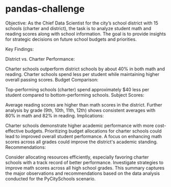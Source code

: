 # pandas-challenge

Objective:
As the Chief Data Scientist for the city’s school district with 15 schools (charter and district), the task is to analyze student math and reading scores along with school information. The goal is to provide insights for strategic decisions on future school budgets and priorities.

Key Findings:

District vs. Charter Performance:

Charter schools outperform district schools by about 40% in both math and reading.
Charter schools spend less per student while maintaining higher overall passing scores.
Budget Comparison:

Top-performing schools (charter) spend approximately $40 less per student compared to bottom-performing schools.
Subject Scores:

Average reading scores are higher than math scores in the district.
Further analysis by grade (9th, 10th, 11th, 12th) shows consistent averages with 80% in math and 82% in reading.
Implications:

Charter schools demonstrate higher academic performance with more cost-effective budgets.
Prioritizing budget allocations for charter schools could lead to improved overall student performance.
A focus on enhancing math scores across all grades could improve the district's academic standing.
Recommendations:

Consider allocating resources efficiently, especially favoring charter schools with a track record of better performance.
Investigate strategies to improve math scores across all high school grades.
This summary captures the major observations and recommendations based on the data analysis conducted for the PyCitySchools scenario.
